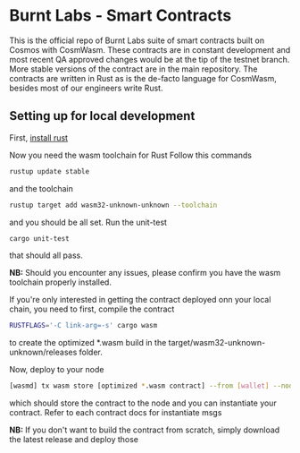 # Burnt Labs - Smart Contracts

This is the official repo of Burnt Labs suite of smart contracts built on Cosmos with CosmWasm.
These contracts are in constant development and most recent QA approved changes would be at the tip of the testnet branch. More stable versions of the contract are in the main repository. 
The contracts are written in Rust as is the de-facto language for CosmWasm, besides most of our engineers write Rust.

## Setting up for local development
First, [install rust](https://rustup.rs/)

Now you need the wasm toolchain for Rust
Follow this commands
 ```bash
 rustup update stable
 ```
 and the toolchain
 ```bash
 rustup target add wasm32-unknown-unknown --toolchain
 ```
 and you should be all set. Run the unit-test
 ```bash
 cargo unit-test
 ```
 that should all pass.
 
 **NB:** 
 Should you encounter any issues, please confirm you have the wasm toolchain properly installed.

If you're only interested in getting the contract deployed onn your local chain, you need to first, compile the contract 

```bash
RUSTFLAGS='-C link-arg=-s' cargo wasm
```
to create the optimized *.wasm build in the target/wasm32-unknown-unknown/releases folder.

Now, deploy to your node

```bash
[wasmd] tx wasm store [optimized *.wasm contract] --from [wallet] --node [rpc] --chain-id [chain-id] [flags]
```
which should store the contract to the node and you can instantiate your contract. Refer to each contract docs for instantiate msgs

**NB:**
If you don't want to build the contract from scratch, simply download the latest release and deploy those


